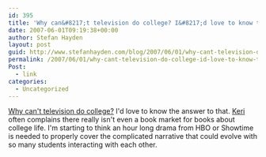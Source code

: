```yaml
---
id: 395
title: 'Why can&#8217;t television do college? I&#8217;d love to know the answer to that.'
date: 2007-06-01T09:19:38+00:00
author: Stefan Hayden
layout: post
guid: http://www.stefanhayden.com/blog/2007/06/01/why-cant-television-do-college-id-love-to-know-the-answer-to-that/
permalink: /2007/06/01/why-cant-television-do-college-id-love-to-know-the-answer-to-that/
Post:
  - link
categories:
  - Uncategorized
---
```

<p><a href="http://blogs.guardian.co.uk/organgrinder/2007/05/why_cant_television_do_college.html">Why can't television do college?</a> I'd love to know the answer to that. <a href="http://www.yalit.com">Keri</a> often complains there really isn't even a book market for books about college life. I'm starting to think an hour long drama from HBO or Showtime is needed to properly cover the complicated narrative that could evolve with so many students interacting with each other.
</p>
